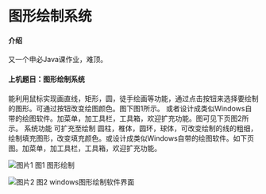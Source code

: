 # 图形绘制系统

#### 介绍
又一个申必Java课作业，难顶。

#### 上机题目：图形绘制系统

能利用鼠标实现画直线，矩形，圆，徒手绘画等功能，通过点击按钮来选择要绘制的图形。可通过按钮改变绘图颜色。图下图1所示。
或者设计成类似Windows自带的绘图软件。加菜单，加工具栏，工具箱，欢迎扩充功能。图可见下页图2所示。
系统功能 可扩充至绘制 圆柱，椎体，圆环，球体，可改变绘制的线的粗细，绘制填充图形，改变填充颜色。或设计成类似Windows自带的绘图软件。如下页图。加菜单，加工具栏，工具箱，欢迎扩充功能。

![图片1](resources/images/图片1.png)
图1 图形绘制

![图片2](resources/images/图片2.png)
图2 windows图形绘制软件界面


